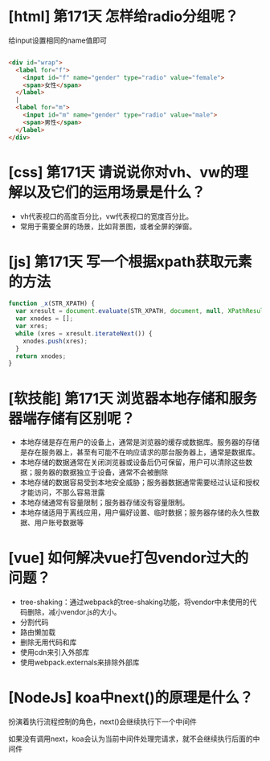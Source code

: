 # [html] 第171天 怎样给radio分组呢？

给input设置相同的name值即可

```html

<div id="wrap">
  <label for="f">
    <input id="f" name="gender" type="radio" value="female">
    <span>女性</span>
  </label>
  |
  <label for="m">
    <input id="m" name="gender" type="radio" value="male">
    <span>男性</span>
  </label>
</div>
```

# [css] 第171天 请说说你对vh、vw的理解以及它们的运用场景是什么？

- vh代表视口的高度百分比，vw代表视口的宽度百分比。
- 常用于需要全屏的场景，比如背景图，或者全屏的弹窗。

# [js] 第171天 写一个根据xpath获取元素的方法

```javascript
function _x(STR_XPATH) {
  var xresult = document.evaluate(STR_XPATH, document, null, XPathResult.ANY_TYPE, null);
  var xnodes = [];
  var xres;
  while (xres = xresult.iterateNext()) {
    xnodes.push(xres);
  }
  return xnodes;
}
```

# [软技能] 第171天 浏览器本地存储和服务器端存储有区别呢？

- 本地存储是存在用户的设备上，通常是浏览器的缓存或数据库。服务器的存储是存在服务器上，甚至有可能不在响应请求的那台服务器上，通常是数据库。
- 本地存储的数据通常在关闭浏览器或设备后仍可保留，用户可以清除这些数据；服务器的数据独立于设备，通常不会被删除
- 本地存储的数据容易受到本地安全威胁；服务器数据通常需要经过认证和授权才能访问，不那么容易泄露
- 本地存储通常有容量限制；服务器存储没有容量限制。
- 本地存储适用于离线应用，用户偏好设置、临时数据；服务器存储的永久性数据、用户账号数据等

# [vue] 如何解决vue打包vendor过大的问题？

- tree-shaking：通过webpack的tree-shaking功能，将vendor中未使用的代码删除，减小vendor.js的大小。
- 分割代码
- 路由懒加载
- 删除无用代码和库
- 使用cdn来引入外部库
- 使用webpack.externals来排除外部库

# [NodeJs] koa中next()的原理是什么？

扮演着执行流程控制的角色，next()会继续执行下一个中间件

如果没有调用next，koa会认为当前中间件处理完请求，就不会继续执行后面的中间件
